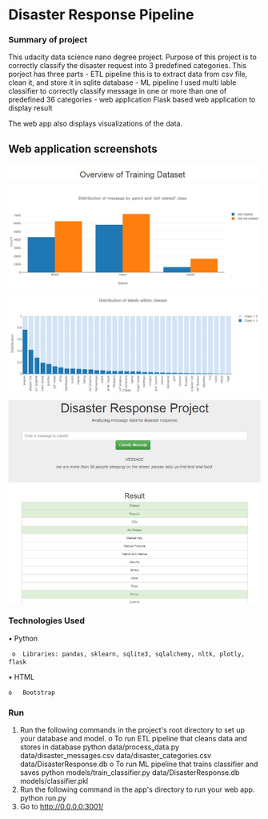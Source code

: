 # Disaster Response Pipeline

### Summary of project
This udacity data science nano degree project. Purpose of this project is to correctly classify the disaster request into 3 predefined categories. This porject has three parts - ETL pipeline this is to extract data from csv file, clean it, and store it in sqlite database - ML pipeline I used multi lable classifier to correctly classify message in one or more than one of predefined 36 categories - web application Flask based web application to display result

The web app also displays visualizations of the data.

## Web application screenshots

![file1](https://github.com/Kusainov/udacity-disaster-response/blob/master/file1.JPG)

![file2](https://github.com/Kusainov/udacity-disaster-response/blob/master/file2.JPG)

![file3](https://github.com/Kusainov/udacity-disaster-response/blob/master/file3.JPG)

### Technologies Used
•	Python

     o	Libraries: pandas, sklearn, sqlite3, sqlalchemy, nltk, plotly, flask
     
•	HTML

    o	Bootstrap

### Run
1.	Run the following commands in the project's root directory to set up your database and model.
o	To run ETL pipeline that cleans data and stores in database python data/process_data.py data/disaster_messages.csv data/disaster_categories.csv data/DisasterResponse.db
o	To run ML pipeline that trains classifier and saves python models/train_classifier.py data/DisasterResponse.db models/classifier.pkl
2.	Run the following command in the app's directory to run your web app. python run.py
3.	Go to http://0.0.0.0:3001/

     
